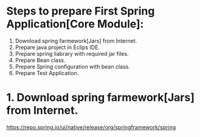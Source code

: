 # Steps to prepare First Spring Application[Core Module]:

1. Download spring farmework[Jars] from Internet.  
2. Prepare java project in Eclips IDE.  
3. Prepare spring liabrary with required jar files.  
4. Prepare Bean class.  
5. Prepare Spring configuration with bean class.  
6. Prepare Test Application.  

# 1. Download spring farmework[Jars] from Internet.  

https://repo.spring.io/ui/native/release/org/springframework/spring
